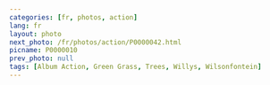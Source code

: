 ```yaml
---
categories: [fr, photos, action]
lang: fr
layout: photo
next_photo: /fr/photos/action/P0000042.html
picname: P0000010
prev_photo: null
tags: [Album Action, Green Grass, Trees, Willys, Wilsonfontein]
---
```

